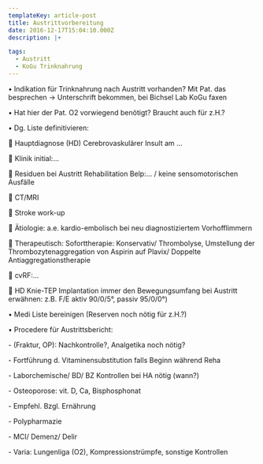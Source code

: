 ```yaml
---
templateKey: article-post
title: Austrittvorbereitung
date: 2016-12-17T15:04:10.000Z
description: |+

tags:
  - Austritt
  - KoGu Trinknahrung
---
```

•	Indikation für Trinknahrung nach Austritt vorhanden? Mit Pat. das besprechen -> Unterschrift bekommen, bei Bichsel Lab KoGu faxen

•	Hat hier der Pat. O2 vorwiegend benötigt? Braucht auch für z.H.?

•	Dg. Liste definitivieren:

	Hauptdiagnose (HD) Cerebrovaskulärer Insult am …

	Klinik initial:…

	Residuen bei Austritt Rehabilitation Belp:… / keine sensomotorischen Ausfälle 

	CT/MRI

	Stroke work-up

	Ätiologie: a.e. kardio-embolisch bei neu diagnostiziertem Vorhofflimmern

	Therapeutisch: Soforttherapie: Konservativ/ Thrombolyse, Umstellung der Thrombozytenaggregation von Aspirin auf Plavix/ Doppelte Antiaggregationstherapie 

	cvRF:…

	HD Knie-TEP Implantation immer den Bewegungsumfang bei Austritt erwähnen: z.B. F/E aktiv 90/0/5°, passiv 95/0/0°)

•	Medi Liste bereinigen (Reserven noch nötig für z.H.?)

•	Procedere für Austrittsbericht:

\-	(Fraktur, OP): Nachkontrolle?, Analgetika noch nötig?

\-	Fortführung d. Vitaminensubstitution falls Beginn während Reha

\-	Laborchemische/ BD/ BZ Kontrollen bei HA nötig (wann?)

\-	Osteoporose: vit. D, Ca, Bisphosphonat

\-	Empfehl. Bzgl. Ernährung

\-	Polypharmazie

\-	MCI/ Demenz/ Delir

\-	Varia: Lungenliga (O2), Kompressionstrümpfe, sonstige Kontrollen
